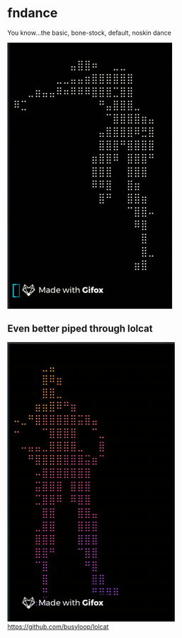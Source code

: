 # fndance
You know...the basic, bone-stock, default, noskin dance

![Alt Text](static/dance.gif) 


## Even better piped through lolcat

![Alt Text](static/dance_lolcat.gif)
https://github.com/busyloop/lolcat

